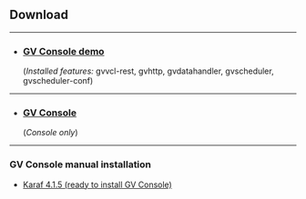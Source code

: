 ## Download

---
* ### [GV Console demo](https://github.com/greenvulcano/gv-documentation) 
  (*Installed features:* gvvcl-rest, gvhttp, gvdatahandler, gvscheduler, gvscheduler-conf)
---
* ### [GV Console](https://github.com/greenvulcano/gv-documentation)
  (*Console only*)
---


### GV Console manual installation

* [Karaf 4.1.5 (ready to install GV Console)](https://github.com/greenvulcano/gv-documentation)
